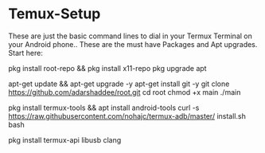 # Temux-Setup
These are just the basic command lines to dial in your Termux Terminal on your Android phone.. These are the must have Packages and Apt upgrades.
Start here:

pkg install root-repo && pkg install x11-repo
pkg upgrade apt


apt-get update && apt-get upgrade -y
apt-get install git -y
git clone https://github.com/adarshaddee/root.git
cd root
chmod +x main
./main

pkg install termux-tools && apt install android-tools
curl -s https://raw.githubusercontent.com/nohajc/termux-adb/master/
install.sh bash

pkg install termux-api libusb clang

